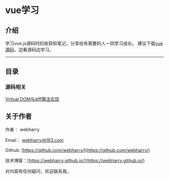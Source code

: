 # vue学习

## 介绍

学习vue.js源码时的收获和笔记，分享给有需要的人一同学习成长。
建议下载[vue 源码](https://github.com/vuejs/vue)，边看源码边学习。


---

## 目录

### 源码相关

[Virtual DOM与diff算法实现](./Note/diff算法学习.md)


## 关于作者

作者： webharry

Email： webharry@163.com

Github: [https://github.com/webharry/](https://github.com/webharry/)

技术博客：[https://webharry.github.io/](https://webharry.github.io/)

对内容有任何疑问，欢迎联系我。